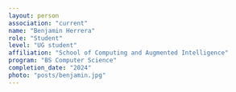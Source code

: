 ```yaml
---
layout: person
association: "current"
name: "Benjamin Herrera"
role: "Student"
level: "UG student"
affiliation: "School of Computing and Augmented Intelligence"
program: "BS Computer Science"
completion_date: "2024"
photo: "posts/benjamin.jpg"
---
```

